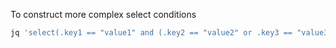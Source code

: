 To construct more complex select conditions

```bash
jq 'select(.key1 == "value1" and (.key2 == "value2" or .key3 == "value3"))' input.json
```
